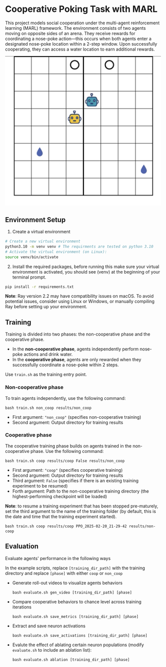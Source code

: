 # Cooperative Poking Task with MARL
This project models social cooperation under the multi-agent reinforcement learning (MARL) framework. The environment consists of two agents moving on opposite sides of an arena. They receive rewards for coordinating a nose-poke action—this occurs when both agents enter a designated nose-poke location within a 2-step window. Upon successfully cooperating, they can access a water location to earn additional rewards.

![alt text](assets/image.png)

## Environment Setup

1. Create a virtual environment
```bash
# Create a new virtual environment
python3.10 -m venv venv # The requirments are tested on python 3.10
# Activate the virtual environment (on Linux):
source venv/bin/activate
```
2. Install the required packages, before running this make sure your virtual environment is activated, you should see (venv) at the beginning of your terminal prompt.
```bash
pip install -r requirements.txt
```
**Note**: Ray version 2.2 may have compatibility issues on macOS. To avoid potential issues, consider using Linux or Windows, or manually compiling Ray before setting up your environment.


## Training

Training is divided into two phases: the non-cooperative phase and the cooperative phase.

* In the **non-cooperative phase**, agents independently perform nose-poke actions and drink water.
* In the **cooperative phase**, agents are only rewarded when they successfully coordinate a nose-poke within 2 steps.

Use `train.sh` as the training entry point.

### Non-cooperative phase 
To train agents independently, use the following command:
```
bash train.sh non_coop results/non_coop 
```
* First argument: `"non_coop"` (specifies non-cooperative training)
* Second argument: Output directory for training results
  
### Cooperative phase
The cooperative training phase builds on agents trained in the non-cooperative phase. Use the following command:
```
bash train.sh coop results/coop False results/non_coop
```
* First argument: `"coop"` (specifies cooperative training)
* Second argument: Output directory for training results
* Third argument: `False` (specifies if there is an existing training experiment to be resumed)
* Forth argument: Path to the non-cooperative training directory (the highest-performing checkpoint will be loaded)

**Note**: to resume a training experiment that has been stopped pre-maturely, set the third argument to the name of the training folder (by default, this is the date and time that the training experiment started).

```
bash train.sh coop results/coop PPO_2025-02-20_21-29-42 results/non-coop
```

## Evaluation

Evaluate agents' performance in the following ways

 In the example scripts, replace `[training_dir_path]` with the training directory and replace `[phase]` with either `coop` or `non_coop`
* Generate roll-out videos to visualize agents behaviors
  ```
  bash evaluate.sh gen_video [training_dir_path] [phase] 
  ```

* Compare cooperative behaviors to chance level across training iterations
  ```
  bash evaluate.sh save_metrics [training_dir_path] [phase] 
  ```
* Extract and save neuron activations 
  ```
  bash evaluate.sh save_activations [training_dir_path] [phase] 
  ```
* Evalute the effect of ablating certain neuron populations (modify `evaluate.sh` to include an ablation list):
  ```
  bash evaluate.sh ablation [training_dir_path] [phase] 
  ```
